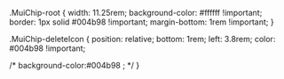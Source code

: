 .MuiChip-root {
  width: 11.25rem;
  background-color: #ffffff !important;
  border: 1px solid #004b98 !important;
  margin-bottom: 1rem !important;
}

.MuiChip-deleteIcon {
  position: relative;
  bottom: 1rem;
  left: 3.8rem;
  color: #004b98 !important;

  /* background-color:#004b98 ; */
}

